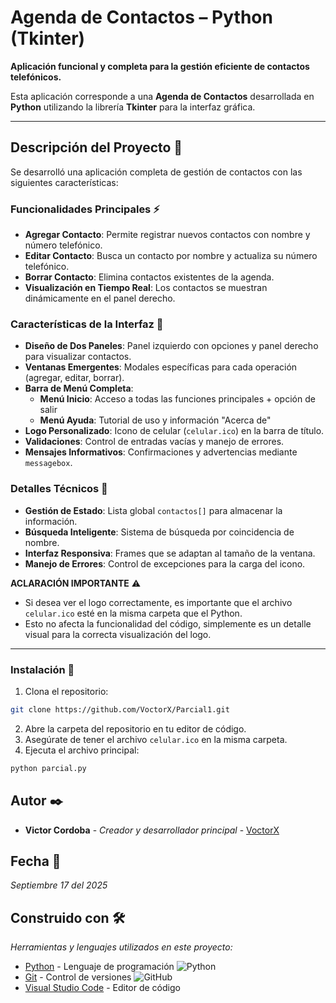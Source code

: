 # Agenda de Contactos – Python (Tkinter)
**Aplicación funcional y completa para la gestión eficiente de contactos telefónicos.**

Esta aplicación corresponde a una **Agenda de Contactos** desarrollada en **Python** utilizando la librería **Tkinter** para la interfaz gráfica.

---

## Descripción del Proyecto 📱

Se desarrolló una aplicación completa de gestión de contactos con las siguientes características:

### Funcionalidades Principales ⚡
- **Agregar Contacto**: Permite registrar nuevos contactos con nombre y número telefónico.
- **Editar Contacto**: Busca un contacto por nombre y actualiza su número telefónico.
- **Borrar Contacto**: Elimina contactos existentes de la agenda.
- **Visualización en Tiempo Real**: Los contactos se muestran dinámicamente en el panel derecho.

### Características de la Interfaz 🎨
- **Diseño de Dos Paneles**: Panel izquierdo con opciones y panel derecho para visualizar contactos.
- **Ventanas Emergentes**: Modales específicas para cada operación (agregar, editar, borrar).
- **Barra de Menú Completa**: 
  - **Menú Inicio**: Acceso a todas las funciones principales + opción de salir
  - **Menú Ayuda**: Tutorial de uso y información "Acerca de"
- **Logo Personalizado**: Icono de celular (`celular.ico`) en la barra de título.
- **Validaciones**: Control de entradas vacías y manejo de errores.
- **Mensajes Informativos**: Confirmaciones y advertencias mediante `messagebox`.

### Detalles Técnicos 🔧
- **Gestión de Estado**: Lista global `contactos[]` para almacenar la información.
- **Búsqueda Inteligente**: Sistema de búsqueda por coincidencia de nombre.
- **Interfaz Responsiva**: Frames que se adaptan al tamaño de la ventana.
- **Manejo de Errores**: Control de excepciones para la carga del icono.

**ACLARACIÓN IMPORTANTE** ⚠️
- Si desea ver el logo correctamente, es importante que el archivo `celular.ico` esté en la misma carpeta que el Python.
- Esto no afecta la funcionalidad del código, simplemente es un detalle visual para la correcta visualización del logo.

---

### Instalación 🔧

1. Clona el repositorio:
```bash
git clone https://github.com/VoctorX/Parcial1.git
```

2. Abre la carpeta del repositorio en tu editor de código.
3. Asegúrate de tener el archivo `celular.ico` en la misma carpeta.
4. Ejecuta el archivo principal:
```bash
python parcial.py
```

## Autor ✒️
* **Victor Cordoba** - *Creador y desarrollador principal* - [VoctorX](https://github.com/VoctorX)

## Fecha 📆
*Septiembre 17 del 2025*

## Construido con 🛠️
_Herramientas y lenguajes utilizados en este proyecto:_

* [Python](https://www.python.org/) - Lenguaje de programación ![Python](https://img.shields.io/badge/Python-3.13-3776AB?style=for-the-badge&logo=python&logoColor=white)
* [Git](https://git-scm.com/) - Control de versiones ![GitHub](https://img.shields.io/badge/GitHub-actions-2088FF?style=for-the-badge&logo=githubactions&logoColor=white)
* [Visual Studio Code](https://code.visualstudio.com/) - Editor de código

